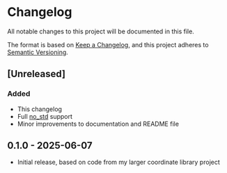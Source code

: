 # Changelog

All notable changes to this project will be documented in this file.

The format is based on [Keep a Changelog](https://keepachangelog.com/en/1.1.0/),
and this project adheres to [Semantic Versioning](https://semver.org/spec/v2.0.0.html).

## [Unreleased]

### Added

- This changelog
- Full [no_std](https://docs.rust-embedded.org/book/intro/no-std.html) support
- Minor improvements to documentation and README file


## 0.1.0 - 2025-06-07

- Initial release, based on code from my larger coordinate library project

